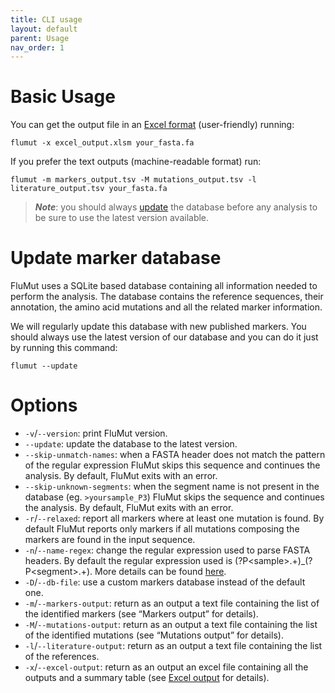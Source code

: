 ```yaml
---
title: CLI usage
layout: default
parent: Usage
nav_order: 1
---
```


# Basic Usage
You can get the output file in an [Excel format](TODO) (user-friendly) running:
```
flumut -x excel_output.xlsm your_fasta.fa
```
If you prefer the text outputs (machine-readable format) run:
```
flumut -m markers_output.tsv -M mutations_output.tsv -l literature_output.tsv your_fasta.fa
```

>**_Note_**: you should always [update](#update-marker-database) the database before any analysis to be sure to use the latest version available.

# Update marker database
FluMut uses a SQLite based database containing all information needed to perform the analysis.
The database contains the reference sequences, their annotation, the amino acid mutations and all the related marker information.

We will regularly update this database with new published markers.
You should always use the latest version of our database and you can do it just by running this command:
```
flumut --update
```


# Options

- `-v`/`--version`: print FluMut version.
- `--update`: update the database to the latest version.
- `--skip-unmatch-names`: when a FASTA header does not match the pattern of the regular expression FluMut skips this sequence and continues the analysis. By default, FluMut exits with an error.
- `--skip-unknown-segments`: when the segment name is not present in the database (eg. `>yoursample_P3`) FluMut skips the sequence and continues the analysis. By default, FluMut exits with an error.
- `-r`/`--relaxed`: report all markers where at least one mutation is found. By default FluMut reports only markers if all mutations composing the markers are found in the input sequence.
- `-n`/`--name-regex`: change the regular expression used to parse FASTA headers. 
    By default the regular expression used is (?P\<sample\>.+)_(?P\<segment\>.+). More details can be found [here](TODO).
- `-D`/`--db-file`: use a custom markers database instead of the default one.
- `-m`/`--markers-output`: return as an output a text file containing the list of the identified markers (see “Markers output” for details).
- `-M`/`--mutations-output`: return as an output a text file containing the list of the identified mutations (see “Mutations output” for details).
- `-l`/`--literature-output`: return as an output a text file containing the list of the references.
- `-x`/`--excel-output`: return as an output an excel file containing all the outputs and a summary table (see [Excel output](TODO) for details).

